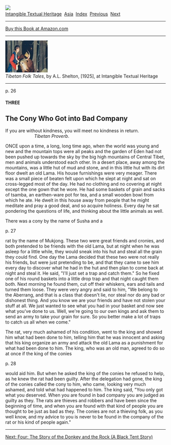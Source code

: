 [![](../../cdshop/ithlogo.png)](../../index)  
[Intangible Textual Heritage](../../index)  [Asia](../index) 
[Index](index)  [Previous](tft05)  [Next](tft07) 

------------------------------------------------------------------------

[Buy this Book at
Amazon.com](https://www.amazon.com/exec/obidos/ASIN/B0025VKZPM/internetsacredte)

------------------------------------------------------------------------

[![](img/tease.jpg)](index)  
*Tibetan Folk Tales*, by A.L. Shelton, \[1925\], at Intangible Textual
Heritage

------------------------------------------------------------------------

<span id="page_26">p. 26</span>

#### THREE

## The Cony Who Got into Bad Company

<span class="small">If you are without kindness, you will meet no
kindness in return.  
                       *Tibetan Proverb*.</span>

ONCE upon a time, a long, long time ago, when the world was young and
new and the mountain tops were all peaks and the garden of Eden had not
been pushed up towards the sky by the big high mountains of Central
Tibet, men and animals understood each other. In a desert place, away
among the mountains, was a little hut of mud and stone, and in this
little hut with its dirt floor dwelt an old Lama. His house furnishings
were very meager. There was a small piece of beaten felt upon which he
slept at night and sat on cross-legged most of the day. He had no
clothing and no covering at night except the one gown that he wore. He
had some baskets of grain and sacks of tsamba, an earthen-ware pot for
tea, and a small wooden bowl from which he ate. He dwelt in this house
away from people that he might meditate and pray a good deal, and so
acquire holiness. Every day he sat pondering the questions of life, and
thinking about the little animals as well.

There was a cony by the name of Susha and a

<span id="page_27">p. 27</span>

rat by the name of Mukjong. These two were great friends and cronies,
and both pretended to be friends with the old Lama, but at night when he
was asleep for a little while, they would sneak into his hut and steal
all the grain they could find. One day the Lama decided that these two
were not really his friends, but were just pretending to be, and that
they came to see him every day to discover what he had in the hut and
then plan to come back at night and steal it. He said, "I'll just set a
trap and catch them." So he fixed one of his round baskets into a little
drop trap and that night caught them both. Next morning he found them,
cut off their whiskers, ears and tails and turned them loose. They were
very angry and said to him, "We belong to the Aberrang, and that is a
class that doesn't lie, nor steal nor do any bad or dishonest thing. And
you know we are your friends and have not stolen your stuff at all. We
just wanted to see what you had in your basket and now see what you've
done to us. Well, we're going to our own kings and ask them to send an
army to take your grain for sure. So you better make a lot of traps to
catch us all when we come."

The rat, very much ashamed of his condition, went to the king and showed
him what had been done to him, telling him that he was innocent and
asking that his king organize an army and attack the old Lama as a
punishment for what had been done to him. The king, who was an old man,
agreed to do so at once if the king of the conies

<span id="page_28">p. 28</span>

would aid him. But when he asked the king of the conies he refused to
help, as he knew the rat had been guilty. After the delegation had gone,
the king of the conies called the cony to him, who came, looking very
much ashamed, and told what had happened to him. The king said, "You
only got what you deserved. When you are found in bad company you are
judged as guilty as they. The rats are thieves and robbers and have been
since the beginning of time, and when you are found with that kind of
people you are thought to be just as bad as they. The conies are not a
thieving folk, as you well know, and my advice to you is never to be
found in the company of the rat or his kind of people again."

------------------------------------------------------------------------

[Next: Four: The Story of the Donkey and the Rock (A Black Tent
Story)](tft07)

